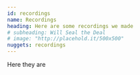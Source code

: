```yaml
---
id: recordings
name: Recordings
heading: Here are some recordings we made
# subheading: Will Seal the Deal
# image: "http://placehold.it/500x500"
nuggets: recordings
---
```


Here they are